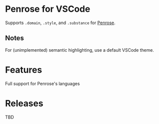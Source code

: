 # Penrose for VSCode

Supports `.domain`, `.style`, and `.substance` for [Penrose](https://penrose.cs.cmu.edu).

## Notes

For (unimplemented) semantic highlighting, use a default VSCode theme.

# Features

Full support for Penrose's languages

# Releases

TBD
